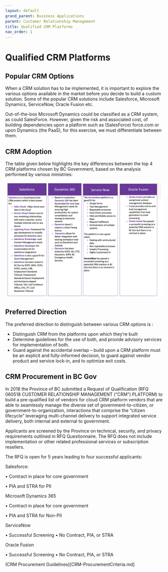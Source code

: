 ```yaml
---
layout: default
grand_parent: Business Applications
parent: Customer Relationship Management
title: Qualified CRM Platforms
nav_order: 1
---
```


# Qualified CRM Platforms

## Popular CRM Options


When a CRM solution has to be implemented, it is important to explore the various options available in the market before you decide to build a custom solution. Some of the popular CRM solutions include Salesforce, Microsoft Dynamics, ServiceNow, Oracle Fusion etc.

Out-of-the-box Microsoft Dynamics could be classified as a CRM system, as could SalesForce.  However, given the risk and associated cost, of building dependencies upon a platform such as (SalesForce) force.com or upon Dynamics (the PaaS), for this exercise, we must differentiate between them.  

## CRM Adoption

The table given below highlights the key differences between the top 4 CRM platforms chosen by BC Government, based on the analysis performed by various ministries:

![](assets/images/Qualified-CRM.png)

## Preferred Direction

The preferred direction to distinguish between various CRM options is :

- Distinguish CRM from the platforms upon which they’re built
- Determine guidelines for the use of both, and provide advisory services for implementation of both.  
- Guard against the accidental overlap – build upon a CRM platform must be an explicit and fully-informed decision, to guard against vendor product and service lock-in, and to optimize exit costs. 



## CRM Procurement in BC Gov

In 2018 the Province of BC submitted a Request of Qualification (RFQ 060518 CUSTOMER RELATIONSHIP MANAGEMENT (“CRM”) PLATFORM) to build a pre-qualified list of vendors for cloud CRM platform vendors that are able to seamlessly manage the diverse set of government-to-citizen, or government-to-organization, interactions that comprise the “citizen lifecycle” leveraging multi-channel delivery to support integrated service delivery, both internal and external to government.

Applicants are screened by the Province on technical, security, and privacy requirements outlined in RFQ Questionnaire. The RFQ does not include implementation or other related professional services or subscription resellers.

The RFQ is open for 5 years leading to four successful applicants:

Salesforce:

• Contract in place for core government 

• PIA and STRA for PII

Microsoft Dynamics 365

• Contract in place for core government 

• PIA and STRA for Non-PII

ServiceNow

• Successful Screening 
• No Contract, PIA, or STRA

Oracle Fusion

• Successful Screening 
• No Contract, PIA, or STRA

(CRM Procurement Guidelines)[CRM-ProcurementCriteria.md]